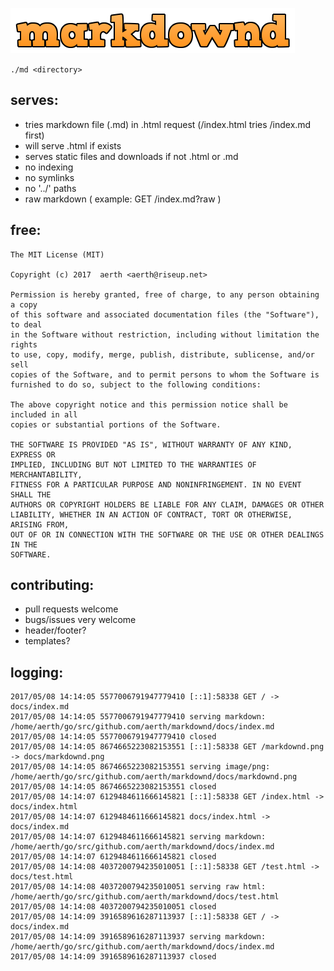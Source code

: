 ![markdownd](https://github.com/aerth/markdownd/blob/master/docs/markdownd.png?raw=true)

```./md <directory>```

## serves:

  * tries markdown file (.md) in .html request (/index.html tries /index.md first)
  * will serve .html if exists
  * serves static files and downloads if not .html or .md
  * no indexing
  * no symlinks
  * no '../' paths
  * raw markdown ( example: GET /index.md?raw )

## free:

```
The MIT License (MIT)

Copyright (c) 2017  aerth <aerth@riseup.net>

Permission is hereby granted, free of charge, to any person obtaining a copy
of this software and associated documentation files (the "Software"), to deal
in the Software without restriction, including without limitation the rights
to use, copy, modify, merge, publish, distribute, sublicense, and/or sell
copies of the Software, and to permit persons to whom the Software is
furnished to do so, subject to the following conditions:

The above copyright notice and this permission notice shall be included in all
copies or substantial portions of the Software.

THE SOFTWARE IS PROVIDED "AS IS", WITHOUT WARRANTY OF ANY KIND, EXPRESS OR
IMPLIED, INCLUDING BUT NOT LIMITED TO THE WARRANTIES OF MERCHANTABILITY,
FITNESS FOR A PARTICULAR PURPOSE AND NONINFRINGEMENT. IN NO EVENT SHALL THE
AUTHORS OR COPYRIGHT HOLDERS BE LIABLE FOR ANY CLAIM, DAMAGES OR OTHER
LIABILITY, WHETHER IN AN ACTION OF CONTRACT, TORT OR OTHERWISE, ARISING FROM,
OUT OF OR IN CONNECTION WITH THE SOFTWARE OR THE USE OR OTHER DEALINGS IN THE
SOFTWARE.
```

## contributing:

  * pull requests welcome
  * bugs/issues very welcome
  * header/footer?
  * templates?

## logging:
```
2017/05/08 14:14:05 5577006791947779410 [::1]:58338 GET / -> docs/index.md
2017/05/08 14:14:05 5577006791947779410 serving markdown: /home/aerth/go/src/github.com/aerth/markdownd/docs/index.md
2017/05/08 14:14:05 5577006791947779410 closed
2017/05/08 14:14:05 8674665223082153551 [::1]:58338 GET /markdownd.png -> docs/markdownd.png
2017/05/08 14:14:05 8674665223082153551 serving image/png: /home/aerth/go/src/github.com/aerth/markdownd/docs/markdownd.png
2017/05/08 14:14:05 8674665223082153551 closed
2017/05/08 14:14:07 6129484611666145821 [::1]:58338 GET /index.html -> docs/index.html
2017/05/08 14:14:07 6129484611666145821 docs/index.html -> docs/index.md
2017/05/08 14:14:07 6129484611666145821 serving markdown: /home/aerth/go/src/github.com/aerth/markdownd/docs/index.md
2017/05/08 14:14:07 6129484611666145821 closed
2017/05/08 14:14:08 4037200794235010051 [::1]:58338 GET /test.html -> docs/test.html
2017/05/08 14:14:08 4037200794235010051 serving raw html: /home/aerth/go/src/github.com/aerth/markdownd/docs/test.html
2017/05/08 14:14:08 4037200794235010051 closed
2017/05/08 14:14:09 3916589616287113937 [::1]:58338 GET / -> docs/index.md
2017/05/08 14:14:09 3916589616287113937 serving markdown: /home/aerth/go/src/github.com/aerth/markdownd/docs/index.md
2017/05/08 14:14:09 3916589616287113937 closed
```